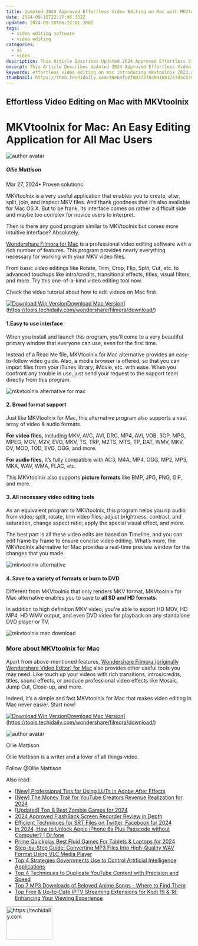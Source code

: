```yaml
---
title: Updated 2024 Approved Effortless Video Editing on Mac with MKVtoolnix
date: 2024-09-15T22:37:45.352Z
updated: 2024-09-20T06:22:01.388Z
tags: 
  - video editing software
  - video editing
categories: 
  - ai
  - video
description: This Article Describes Updated 2024 Approved Effortless Video Editing on Mac with MKVtoolnix
excerpt: This Article Describes Updated 2024 Approved Effortless Video Editing on Mac with MKVtoolnix
keywords: effortless video editing on mac introducing mkvtoolnix 2023,ai animation edit videos like a pro on mac with mkvtoolnix,simplify video editing on mac with mkvtoolnix,effortless video editing on mac with mkvtoolnix,effortless video editing on mac introducing mkvtoolnix,mac video editing made easy with mkvtoolnix 2023 update,edit videos like a pro on mac with mkvtoolnix
thumbnail: https://thmb.techidaily.com/48eb4fc0f083727828418817e7d3c53949a229ffb44504b07d25f967a878becd.png
---
```


## Effortless Video Editing on Mac with MKVtoolnix

# MKVtoolnix for Mac: An Easy Editing Application for All Mac Users

![author avatar](https://images.wondershare.com/filmora/article-images/ollie-mattison.jpg)

##### Ollie Mattison

 Mar 27, 2024• Proven solutions

MKVtoolnix is a very useful application that enables you to create, alter, split, join, and inspect MKV files. And thank goodness that it’s also available for Mac OS X. But to be frank, its interface comes on rather a difficult side and maybe too complex for novice users to interpret.

Then is there any good program similar to MKVtoolnix but comes more intuitive interface? Absolutely.

[Wondershare Filmora for Mac](https://tools.techidaily.com/wondershare/filmora/download/) is a professional video editing software with a rich number of features. This program provides nearly everything necessary for working with your MKV video files.

From basic video editings like Rotate, Trim, Crop, Flip, Split, Cut, etc. to advanced touchups like intro/credits, transitional effects, titles, visual filters, and more. Try this one-of-a-kind video editing tool now.

Check the video tutorial about how to edit videos on Mac first.

[![Download Win Version](https://images.wondershare.com/filmora/guide/download-btn-win.jpg)](https://tools.techidaily.com/wondershare/filmora/download/)[Download Mac Version](https://images.wondershare.com/filmora/guide/download-btn-mac.jpg)](https://tools.techidaily.com/wondershare/filmora/download/)

#### 1.Easy to use interface

When you install and launch this program, you’ll come to a very beautiful primary window that everyone can use, even for the first time.

Instead of a Read Me file, MKVtoolnix for Mac alternative provides an easy-to-follow video guide. Also, a media browser is offered, so that you can import files from your iTunes library, iMovie, etc. with ease. When you confront any trouble in use, just send your request to the support team directly from this program.

![mkvtoolnix alternative for mac](https://images.wondershare.com/guide/images/mac-vivideo/mac-vivideo-add-files.jpg)

#### 2\. Broad format support

Just like MKVtoolnix for Mac, this alternative program also supports a vast array of video & audio formats.

**For video files,** including MKV, AVC, AVI, DRC, MP4, AVI, VOB, 3GP, MPG, MPEG, MOV, M2V, EVO, MKV, TS, TRP, M2TS, MTS, TP, DAT, WMV, MKV, DV, MOD, TOD, EVO, OGG, and more.

**For audio files,** it’s fully compatible with AC3, M4A, MP4, OGG, MP2, MP3, MKA, WAV, WMA, FLAC, etc.

This MKVtoolnix also supports **picture formats** like BMP, JPG, PNG, GIF, and more.

#### 3\. All necessary video editing tools

As an equivalent program to MKVtoolnix, this program helps you rip audio from video; split, rotate, trim video files; adjust brightness, contrast, and saturation, change aspect ratio; apply the special visual effect, and more.

The best part is all these video edits are based on Timeline, and you can edit frame by frame to ensure concise video editing. What’s more, the MKVtoolnix alternative for Mac provides a real-time preview window for the changes that you made.

![mkvtoolnix alternative](https://images.wondershare.com/guide/images/mac-vivideo/mac-vivideo-enhance-videos.jpg)

#### 4\. Save to a variety of formats or burn to DVD

Different from MKVtoolnix that only renders MKV format, MKVtoolnix for Mac alternative enables you to save to **all SD and HD formats**.

In addition to high definition MKV video, you're able to export HD MOV, HD MP4, HD WMV output, and even DVD video for playback on any standalone DVD player or TV.

![mkvtoolnix mac download](https://images.wondershare.com/guide/images/mac-vivideo/mac-vivideo-output.jpg)

###

### More about MKVtoolnix for Mac

Apart from above-mentioned features, [Wondershare Filmora (originally Wondershare Video Editor) for Mac](https://tools.techidaily.com/wondershare/filmora/download/) also provides other useful tools you may need. Like touch up your videos with rich transitions, intros/credits, titles, sound effects, or produce professional video effects like Mosaic, Jump Cut, Close-up, and more.

Indeed, it’s a simple and fast MKVtoolnix for Mac that makes video editing in Mac never easier. Start now!

[![Download Win Version](https://images.wondershare.com/filmora/guide/download-btn-win.jpg)](https://tools.techidaily.com/wondershare/filmora/download/)[Download Mac Version](https://images.wondershare.com/filmora/guide/download-btn-mac.jpg)](https://tools.techidaily.com/wondershare/filmora/download/)

![author avatar](https://images.wondershare.com/filmora/article-images/ollie-mattison.jpg)

Ollie Mattison

Ollie Mattison is a writer and a lover of all things video.

Follow @Ollie Mattison

<ins class="adsbygoogle"
      style="display:block"
      data-ad-client="ca-pub-7571918770474297"
      data-ad-slot="8358498916"
      data-ad-format="auto"
      data-full-width-responsive="true"></ins>

<span class="atpl-alsoreadstyle">Also read:</span>
<div><ul>
<li><a href="https://fox-hovers.techidaily.com/new-professional-tips-for-using-luts-in-adobe-after-effects/"><u>[New] Professional Tips for Using LUTs in Adobe After Effects</u></a></li>
<li><a href="https://youtube-zero.techidaily.com/he-money-trail-for-youtube-creators-revenue-realization-for-2024/"><u>[New] The Money Trail for YouTube Creators Revenue Realization for 2024</u></a></li>
<li><a href="https://desktop-recording.techidaily.com/updated-top-8-best-zombie-games-for-2024/"><u>[Updated] Top 8 Best Zombie Games for 2024</u></a></li>
<li><a href="https://screen-recording.techidaily.com/2024-approved-flashback-screen-recorder-review-in-depth/"><u>2024 Approved FlashBack Screen Recorder Review in Depth</u></a></li>
<li><a href="https://fox-access.techidaily.com/efficient-techniques-for-srt-files-on-twitter-facebook-for-2024/"><u>Efficient Techniques for SRT Files on Twitter, Facebook for 2024</u></a></li>
<li><a href="https://iphone-unlock.techidaily.com/in-2024-how-to-unlock-apple-iphone-6s-plus-passcode-without-computer-drfone-by-drfone-ios/"><u>In 2024, How to Unlock Apple iPhone 6s Plus Passcode without Computer? | Dr.fone</u></a></li>
<li><a href="https://fox-access.techidaily.com/prime-quickplay-best-fluid-games-for-tablets-and-laptops-for-2024/"><u>Prime Quickplay Best Fluid Games For Tablets & Laptops for 2024</u></a></li>
<li><a href="https://smart-video-creator.techidaily.com/step-by-step-guide-converting-mp3-files-into-high-quality-wav-format-using-vlc-media-player/"><u>Step-by-Step Guide: Converting MP3 Files Into High-Quality WAV Format Using VLC Media Player</u></a></li>
<li><a href="https://tech-hub.techidaily.com/top-4-strategies-governments-use-to-control-artificial-intelligence-applications/"><u>Top 4 Strategies Governments Use to Control Artificial Intelligence Applications</u></a></li>
<li><a href="https://smart-video-creator.techidaily.com/top-4-techniques-to-duplicate-youtube-content-with-precision-and-speed/"><u>Top 4 Techniques to Duplicate YouTube Content with Precision and Speed</u></a></li>
<li><a href="https://smart-video-creator.techidaily.com/top-7-mp3-downloads-of-beloved-anime-songs-where-to-find-them/"><u>Top 7 MP3 Downloads of Beloved Anime Songs - Where to Find Them</u></a></li>
<li><a href="https://smart-video-creator.techidaily.com/top-free-and-up-to-date-iptv-streaming-extensions-for-kodi-19-and-18-enhancing-your-viewing-experience/"><u>Top Free & Up-to-Date IPTV Streaming Extensions for Kodi 19 & 18: Enhancing Your Viewing Experience</u></a></li>
</ul></div>

<!-- affiliate ads begin -->
<a href="https://25home.pxf.io/c/5597632/2148637/16836" target="_top" id="2148637">
  <img src="//a.impactradius-go.com/display-ad/16836-2148637" border="0" alt="https://techidaily.com" width="125" height="90"/>
</a>
<img height="0" width="0" src="https://25home.pxf.io/i/5597632/2148637/16836" style="position:absolute;visibility:hidden;" border="0" />
<!-- affiliate ads end -->

